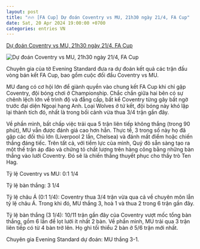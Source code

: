```yaml
---
layout: post
title: "🔥🔥 [FA Cup] Dự đoán Coventry vs MU, 21h30 ngày 21/4, FA Cup"
date: Sat, 20 Apr 2024 19:00:00 +0700
categories: entries VN
---
```

[Dự đoán Coventry vs MU, 21h30 ngày 21/4, FA Cup](https://webthethao.vn/bong-da-anh/du-doan-coventry-vs-mu-21h30-ngay-214-fa-cup-W2lTgRBSg.htm)

![Dự đoán Coventry vs MU, 21h30 ngày 21/4, FA Cup](https://cdnmedia.webthethao.vn/thumb/720-405/uploads/2024-04-20/mu-coventry.jpg)

Chuyên gia của tờ Evening Standard đưa ra dự đoán kết quả các trận đấu vòng bán kết FA Cup, bao gồm cuộc đối đầu Coventry vs MU.

MU đang có cơ hội lớn để giành quyền vào chung kết FA Cup khi chỉ gặp Coventry, đội bóng chơi ở Championship. Chắc chắn giữa hai bên có sự chênh lệch lớn về trình độ và đẳng cấp, bất kể Coventry từng gây bất ngờ trước đại diện Ngoại hạng Anh. Loại Wolves ở tứ kết, đội bóng này khó lặp lại thành tích đó, nhất là trong bối cảnh vừa thua 3/4 trận gần đây.

Về phần mình, bất chấp việc trải qua 5 trận liên tiếp không thắng (trong 90 phút), MU vẫn được đánh giá cao hơn hẳn. Thực tế, 3 trong số này họ đã gặp các đối thủ lớn (Liverpool 2 lần, Chelsea) và đánh mất điểm hoặc chiến thắng đáng tiếc. Trên tất cả, với tiềm lực của mình, Quỷ đỏ sẵn sàng tạo ra một thế trận áp đảo và chứng tỏ chất lượng trên hàng công bằng những bàn thắng vào lưới Coventry. Đó sẽ là chiến thắng thuyết phục cho thầy trò Ten Hag.

Tỷ lệ Coventry vs MU: 0:1 1/4

Tỷ lệ bàn thắng: 3 1/4

Tỷ lệ châu Á (0:1 1/4): Coventry thua 3/4 trận vừa qua cả về chuyên môn lẫn tỷ lệ châu Á. Trong khi đó, MU thắng 3, hoà 1 và thua 2 trong 6 trận gần đây.

Tỷ lệ bàn thắng (3 1/4): 10/11 trận gần đây của Coventry vượt mốc tổng bàn thắng, gồm 6 lần để lọt lưới ít nhất 2 bàn. Về phần mình, MU trải qua 3 trận liên tiếp có từ 4 bàn trở lên. Họ ghi tối thiểu 2 bàn ở 5/6 trận mới nhất.

Chuyên gia Evening Standard dự đoán: MU thắng 3-1.

